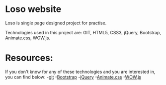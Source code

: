 # Loso website  
Loso is single page designed project for practise.

Technologies used in this project are: GIT, HTML5, CSS3, jQuery, Bootstrap, Animate.css, WOW.js.

# Resources:
If you don't know for any of these technologies and you are interested in, you can find  below:
	-[git](http://git-scm.com/)
	-[Bootstrap](http://getbootstrap.com)
	-[jQuery](http://jquery.com)
	-[Animate.css](https://daneden.github.io/animate.css)
	-[WOW.js](http://mynameismatthieu.com/WOW/index.html)